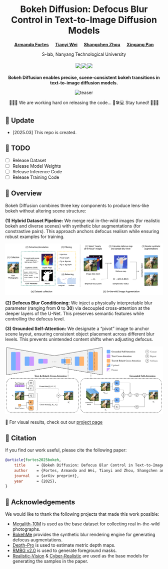 <div align="center">

<h1>Bokeh Diffusion: Defocus Blur Control in Text-to-Image Diffusion Models</h1>

**[Armando Fortes](https://atfortes.github.io/) &emsp; [Tianyi Wei](https://scholar.google.com/citations?user=-wfXmM4AAAAJ&hl=en) &emsp; [Shangchen Zhou](https://shangchenzhou.com) &emsp; [Xingang Pan](https://xingangpan.github.io)**

S-lab, Nanyang Technological University  

<div>
    <h4 align="center">
        <a href="https://atfortes.github.io/projects/bokeh-diffusion/" target='_blank'>
        <img src="https://img.shields.io/badge/🐳-Project%20Page-blue">
        </a>
        <a href="" target='_blank'>
        <img src="https://img.shields.io/badge/arXiv-coming_soon-b31b1b.svg">
        </a>
        <img src="https://api.infinitescript.com/badgen/count?name=atfortes/bokeh-diffusion&ltext=Visitors&color=3977dd">
    </h4>
</div>

**Bokeh Diffusion enables precise, scene-consistent bokeh transitions in text-to-image diffusion models.**

![teaser](./assets/teaser.png)

<p align="center">🚀✨🚧 We are working hard on releasing the code... 🔧🛠️💻 Stay tuned! 🚧✨🚀</p>

</div>

## 📮 Update
- [2025.03] This repo is created.

## 🚧 TODO
- [ ] Release Dataset
- [ ] Release Model Weights
- [ ] Release Inference Code
- [ ] Release Training Code

## 🔎 Overview

Bokeh Diffusion combines three key components to produce lens-like bokeh without altering scene structure:

**(1) Hybrid Dataset Pipeline:** We merge real in-the-wild images (for realistic bokeh and diverse scenes) with synthetic blur augmentations (for constrastive pairs). This approach anchors defocus realism while ensuring robust examples for training.

![dataset](./assets/dataset.png)

**(2) Defocus Blur Conditioning:** We inject a physically interpretable blur parameter (ranging from **0** to **30**) via decoupled cross-attention at the deeper layers of the U-Net. This preserves semantic features while controlling the defocus level.

**(3) Grounded Self-Attention:** We designate a “pivot” image to anchor scene layout, ensuring consistent object placement across different blur levels. This prevents unintended content shifts when adjusting defocus.

![method](./assets/method.png)

🎥 For visual results, check out our <a href="https://atfortes.github.io/projects/bokeh-diffusion/" target="_blank">project page</a>

## 📑 Citation

If you find our work useful, please cite the following paper:

```bibtex
@article{fortes2025bokeh,
    title     = {Bokeh Diffusion: Defocus Blur Control in Text-to-Image Diffusion Models},
    author    = {Fortes, Armando and Wei, Tianyi and Zhou, Shangchen and Pan, Xingang},
    journal   = {arXiv preprint},
    year      = {2025},
}
```

## 🤝 Acknowledgements

We would like to thank the following projects that made this work possible:

- [Megalith-10M](https://huggingface.co/datasets/madebyollin/megalith-10m) is used as the base dataset for collecting real in-the-wild photographs.
- [BokehMe](https://github.com/lucidrains/diffusion-models) provides the synthetic blur rendering engine for generating defocus augmentations.
- [Depth-Pro](https://github.com/apple/ml-depth-pro) is used to estimate metric depth maps.
- [RMBG v2.0](https://huggingface.co/briaai/RMBG-2.0) is used to generate foreground masks.
- [Realistic-Vision](https://huggingface.co/SG161222/Realistic\_Vision\_V5.1\_noVAE) & [Cyber-Realistic](https://huggingface.co/cyberdelia/CyberRealistic) are used as the base models for generating the samples in the paper.
